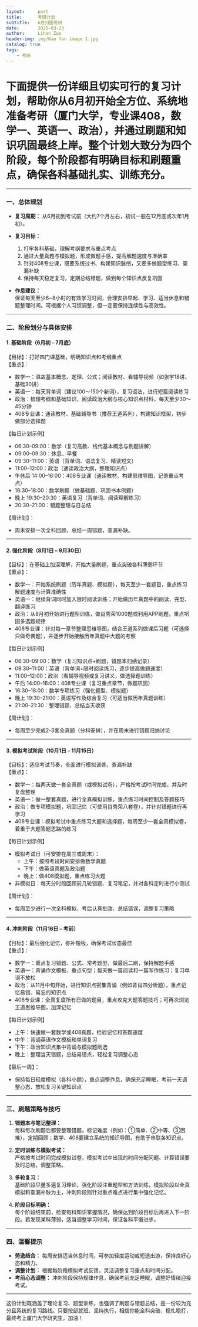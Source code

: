 ```yaml
---
layout:     post
title:      考研计划
subtitle:   6月归国考研
date:       2025-03-23
author:     Lihan Zuo
header-img: img/Kao Yan image 1.jpg
catalog: true
tags:
    - 考研
---
```


# 下面提供一份详细且切实可行的复习计划，帮助你从6月初开始全方位、系统地准备考研（厦门大学，专业课408，数学一、英语一、政治），并通过刷题和知识巩固最终上岸。整个计划大致分为四个阶段，每个阶段都有明确目标和刷题重点，确保各科基础扎实、训练充分。

---

### 一、总体规划

- **复习周期：** 从6月初到考试前（大约7个月左右，初试一般在12月底或次年1月初）。
- **复习目标：**  
  1. 打牢各科基础，理解考纲要求与重点考点  
  2. 通过大量真题与模拟题，形成做题手感，提高解题速度与准确率  
  3. 针对408专业课，既要系统过书、构建知识脉络，又要多做题型练习、查漏补缺  
  4. 保持每天稳定复习，定期总结错题，做到每个知识点反复巩固

- **作息建议：**  
  保证每天至少6~8小时的有效学习时间，合理安排早起、学习、适当休息和错题整理时间。可根据个人习惯调整，但一定要保持连续性与高效性。

---

### 二、阶段划分与具体安排

#### 1. **基础阶段（6月初 – 7月底）**

【目标】：打好四门课基础，明确知识点和考纲重点  
【重点】：  
- 数学一：温故基本概念、定理、公式；阅读教材、看辅导视频（如张宇18讲、基础30讲）  
- 英语一：每天背单词（建议100～150个新词），复习语法，进行短篇阅读练习  
- 政治：梳理考纲和基础知识，阅读政治大纲与核心知识点材料，每天至少30～45分钟  
- 408专业课：通读教材、基础辅导书（推荐王道系列），构建知识框架，初步做部分选择题

【每日计划示例】  
- 06:30–09:00：数学（复习高数、线代基本概念与例题讲解）  
- 09:00–09:30：休息、早餐  
- 09:30–11:00：英语（背单词、语法复习、精读短文）  
- 11:00–12:00：政治（通读政治大纲，整理知识点）  
- 午休后 14:00–16:00：408专业课（通读教材、构建思维导图，记录重点考点）  
- 16:30–18:00：数学刷题（做基础题、巩固书本例题）  
- 晚上 19:30–20:30：英语复习（背单词、阅读理解练习）  
- 20:30–21:00：错题整理与日总结

【周计划】：  
- 周末安排一次全科回顾，总结一周错题，查漏补缺。

---

#### 2. **强化阶段（8月1日 – 9月30日）**

【目标】：在基础上加深理解，开始大量刷题，重点突破各科薄弱环节  
【重点】：  
- 数学一：开始系统刷题（历年真题、模拟题），每天至少一套题目，重点练习解题速度与计算准确性  
- 英语一：继续背词同时加入限时阅读训练；开始做历年真题中的阅读、完型、翻译练习  
- 政治：从8月初开始进行题型训练，做肖秀荣1000题或利用APP刷题，重点巩固多选题规律  
- 408专业课：针对每一章节整理思维导图，结合王道系列做课后习题（可选择只做奇偶题），并逐步开始接触历年真题中大题的考察

【每日计划示例】  
- 06:30–09:00：数学（复习知识点+刷题，错题本归纳记录）  
- 09:30–11:00：英语（背单词+限时阅读练习，逐步提高做题速度）  
- 11:00–12:00：政治（看辅导视频或复习讲义，做选择题训练）  
- 午后 14:00–16:00：408专业课（复习重点章节，做题巩固）  
- 16:30–18:00：数学专项练习（强化题型、模拟题）  
- 晚上 19:30–21:00：英语写作及综合复习（可适当做历年真题训练）
- 21:00–21:30：整理错题、总结当天收获

【周计划】：  
- 每周至少完成2-3套全真题（分科安排），并在周末进行错题归纳讨论

---

#### 3. **模拟考试阶段（10月1日 – 11月15日）**

【目标】：适应考试节奏，全面进行模拟训练，查漏补缺  
【重点】：  
- 数学一：每两天做一套全真题（或模拟试卷），严格按考试时间完成，并及时复盘整理  
- 英语一：做一整套真题，进行全真模拟训练，重点练习时间控制及答题技巧  
- 政治：做专项模拟题，巩固记忆（可使用肖秀荣八套卷），并针对错题进行再学习  
- 408专业课：模拟考试中重点练习大题和选择题，每周至少一套全真模拟卷，着重于大题答题思路的练习

【每日计划示例】  
- 模拟考试日（可安排在周三或周末）：  
  - 上午：按照考试时间安排做数学真题  
  - 下午：做英语真题及政治题  
  - 晚上：做408模拟题，重点练习大题  
- 非模拟日：每天分时段回顾前几轮错题、复习笔记，并对各科定时进行小测试

【周计划】：  
- 每周至少进行一次全科模拟，考后认真批改、总结错误，调整复习策略

---

#### 4. **冲刺阶段（11月16日 – 考前）**

【目标】：最后强化记忆，弥补短板，确保考试状态最佳  
【重点】：  
- 数学一：重点复习错题、公式、常考题型，做最后二刷，保持解题手感  
- 英语一：背诵作文模板、重点句型；每天做一篇阅读和一篇写作练习；复习单词不放松  
- 政治：从11月中旬开始，进行知识点密集背诵（例如背肖四分析题），重点记忆易错、易忘的知识点  
- 408专业课：全真复盘所有已做的题目，重点攻克大题答题技巧；可再次浏览王道思维导图，加深记忆

【每日计划示例】  
- 上午：快速做一套数学或408真题，检验记忆和答题速度  
- 中午：背诵英语作文模板和单词复习  
- 下午：政治知识点集中背诵与模拟题刷选  
- 晚上：整理当天错题，总结易错点，轻松复习调整心态

【最后一周】：  
- 保持每日轻度模拟（各科小题），重点调整作息，确保充足睡眠，考前一天调整心态、放松复习关键知识点

---

### 三、刷题策略与技巧

1. **错题本与笔记整理：**  
   每科每次刷题后都要整理错题，标记难度（例如：①简单、②中等、③困难），定期回顾；数学、408要建立系统的知识导图，有助于串联各知识点。

2. **定时训练与模拟考试：**  
   严格按考试时间完成模拟试卷，模拟考试中出现的时间分配问题、计算错误要及时总结，调整策略。

3. **多轮复习：**  
   基础阶段尽量多遍复习理论，强化阶段注重题型和方法训练，模拟阶段以全真模拟和查漏补缺为主，冲刺阶段则针对重点难点进行集中强化记忆。

4. **阶段目标明确：**  
   每个阶段结束前，检查每科知识掌握情况，确保达到阶段目标后再进入下一阶段。若发现某科薄弱，适当调整学习时间，保证各科平衡进步。

---

### 四、温馨提示

- **劳逸结合：** 每周安排适当休息时间，可参加轻度运动或短途出游，保持良好心态和精力。
- **调整计划：** 根据每阶段模拟考试反馈，灵活调整复习重点和时间分配。
- **考前心态调整：** 冲刺阶段保持规律作息，确保考前充足睡眠，调整好情绪迎接考试。

---

这份计划既涵盖了理论复习、题型训练，也强调了刷题与错题总结，是一份较为充分且系统的复习路线。只要按部就班、坚持执行，相信你能全科突破、稳扎稳打，最终考上厦门大学研究生。加油！

